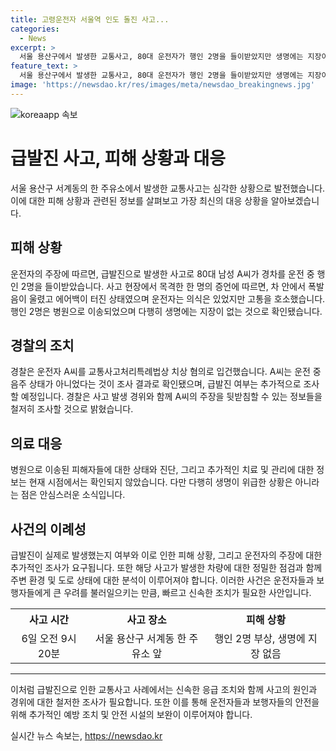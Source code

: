 ```yaml
---
title: 고령운전자 서울역 인도 돌진 사고...
categories:
  - News
excerpt: >
  서울 용산구에서 발생한 교통사고, 80대 운전자가 행인 2명을 들이받았지만 생명에는 지장이 없어 병원으로 이송됐다. 운전자는 급발진을 주장하고 있으나 경찰은 조사 중이라고 밝혔다. 사건 발생 지점은 서울역 인근으로 A씨 차량에는 동승자 2명이 있었으며 음주 상태는 아니었다. 경찰은 A씨를 치상 혐의로 입건하고 사고 경위를 조사 중이다. (150자)
feature_text: >
  서울 용산구에서 발생한 교통사고, 80대 운전자가 행인 2명을 들이받았지만 생명에는 지장이 없어 병원으로 이송됐다. 운전자는 급발진을 주장하고 있으나 경찰은 조사 중이라고 밝혔다. 사건 발생 지점은 서울역 인근으로 A씨 차량에는 동승자 2명이 있었으며 음주 상태는 아니었다. 경찰은 A씨를 치상 혐의로 입건하고 사고 경위를 조사 중이다. (150자)
image: 'https://newsdao.kr/res/images/meta/newsdao_breakingnews.jpg'
---
```


<p><img src="https://newsdao.kr/res/images/meta/newsdao_breakingnews.jpg" alt="koreaapp 속보" /></p>

<h1>급발진 사고, 피해 상황과 대응</h1>

<p data-ke-size="size16">서울 용산구 서계동의 한 주유소에서 발생한 교통사고는 심각한 상황으로 발전했습니다. 이에 대한 피해 상황과 관련된 정보를 살펴보고 가장 최신의 대응 상황을 알아보겠습니다.</p>

<h2 data-ke-size="size26">피해 상황</h2>

<p data-ke-size="size16">운전자의 주장에 따르면, 급발진으로 발생한 사고로 80대 남성 A씨가 경차를 운전 중 행인 2명을 들이받았습니다. 사고 현장에서 목격한 한 명의 증언에 따르면, 차 안에서 폭발음이 울렸고 에어백이 터진 상태였으며 운전자는 의식은 있었지만 고통을 호소했습니다. 행인 2명은 병원으로 이송되었으며 다행히 생명에는 지장이 없는 것으로 확인됐습니다.</p>

<h2 data-ke-size="size26">경찰의 조치</h2>

<p data-ke-size="size16">경찰은 운전자 A씨를 교통사고처리특례법상 치상 혐의로 입건했습니다. A씨는 운전 중 음주 상태가 아니었다는 것이 조사 결과로 확인됐으며, 급발진 여부는 추가적으로 조사할 예정입니다. 경찰은 사고 발생 경위와 함께 A씨의 주장을 뒷받침할 수 있는 정보들을 철저히 조사할 것으로 밝혔습니다.</p>

<h2 data-ke-size="size26">의료 대응</h2>

<p data-ke-size="size16">병원으로 이송된 피해자들에 대한 상태와 진단, 그리고 추가적인 치료 및 관리에 대한 정보는 현재 시점에서는 확인되지 않았습니다. 다만 다행히 생명이 위급한 상황은 아니라는 점은 안심스러운 소식입니다.</p>

<h2 data-ke-size="size26">사건의 이례성</h2>

<p data-ke-size="size16">급발진이 실제로 발생했는지 여부와 이로 인한 피해 상황, 그리고 운전자의 주장에 대한 추가적인 조사가 요구됩니다. 또한 해당 사고가 발생한 차량에 대한 정밀한 점검과 함께 주변 환경 및 도로 상태에 대한 분석이 이루어져야 합니다. 이러한 사건은 운전자들과 보행자들에게 큰 우려를 불러일으키는 만큼, 빠르고 신속한 조치가 필요한 사안입니다.</p>

<table>
    <tr>
        <th style="text-align: center;">사고 시간</th>
        <th style="text-align: center;">사고 장소</th>
        <th style="text-align: center;">피해 상황</th>
    </tr>
    <tr>
        <td style="text-align: center;">6일 오전 9시 20분</td>
        <td style="text-align: center;">서울 용산구 서계동 한 주유소 앞</td>
        <td style="text-align: center;">행인 2명 부상, 생명에 지장 없음</td>
    </tr>
</table>

<hr>

<p data-ke-size="size16">이처럼 급발진으로 인한 교통사고 사례에서는 신속한 응급 조치와 함께 사고의 원인과 경위에 대한 철저한 조사가 필요합니다. 또한 이를 통해 운전자들과 보행자들의 안전을 위해 추가적인 예방 조치 및 안전 시설의 보완이 이루어져야 합니다.</p>
실시간 뉴스 속보는, <a href="https://newsdao.kr" rel="dofollow">https://newsdao.kr</a>



